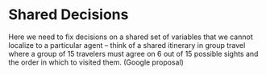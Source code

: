 # Shared Decisions

Here we need to fix decisions on a shared set of variables that we cannot localize to a particular agent – think of a shared itinerary in group travel where a group of 15 travelers must agree on 6 out of 15 possible sights and the order in which to visited them. (Google proposal)